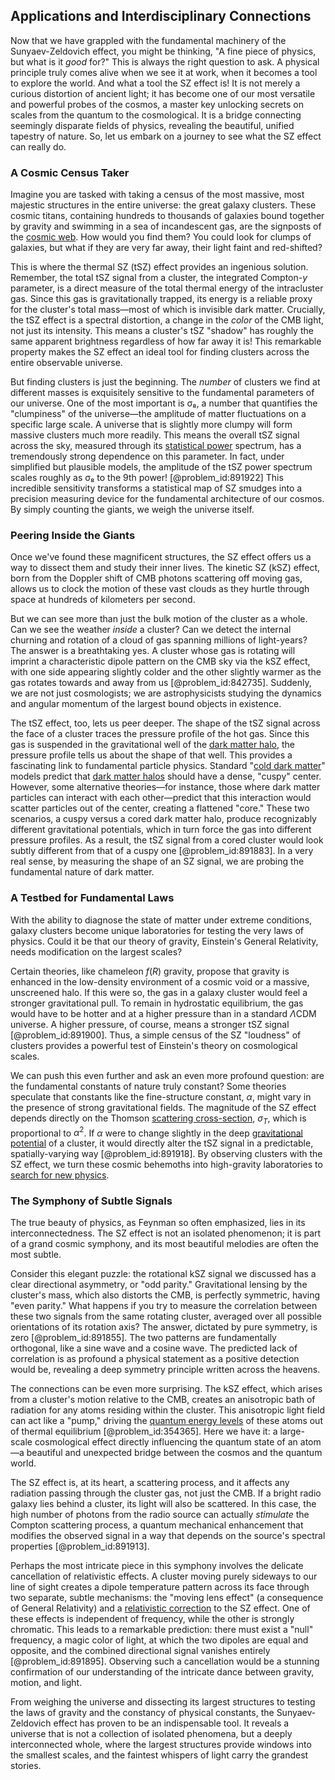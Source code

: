 ## Applications and Interdisciplinary Connections

Now that we have grappled with the fundamental machinery of the Sunyaev-Zeldovich effect, you might be thinking, "A fine piece of physics, but what is it *good* for?" This is always the right question to ask. A physical principle truly comes alive when we see it at work, when it becomes a tool to explore the world. And what a tool the SZ effect is! It is not merely a curious distortion of ancient light; it has become one of our most versatile and powerful probes of the cosmos, a master key unlocking secrets on scales from the quantum to the cosmological. It is a bridge connecting seemingly disparate fields of physics, revealing the beautiful, unified tapestry of nature. So, let us embark on a journey to see what the SZ effect can really do.

### A Cosmic Census Taker

Imagine you are tasked with taking a census of the most massive, most majestic structures in the entire universe: the great galaxy clusters. These cosmic titans, containing hundreds to thousands of galaxies bound together by gravity and swimming in a sea of incandescent gas, are the signposts of the [cosmic web](@article_id:161548). How would you find them? You could look for clumps of galaxies, but what if they are very far away, their light faint and red-shifted?

This is where the thermal SZ (tSZ) effect provides an ingenious solution. Remember, the total tSZ signal from a cluster, the integrated Compton-$y$ parameter, is a direct measure of the total thermal energy of the intracluster gas. Since this gas is gravitationally trapped, its energy is a reliable proxy for the cluster's total mass—most of which is invisible dark matter. Crucially, the tSZ effect is a spectral distortion, a change in the *color* of the CMB light, not just its intensity. This means a cluster's tSZ "shadow" has roughly the same apparent brightness regardless of how far away it is! This remarkable property makes the SZ effect an ideal tool for finding clusters across the entire observable universe.

But finding clusters is just the beginning. The *number* of clusters we find at different masses is exquisitely sensitive to the fundamental parameters of our universe. One of the most important is σ₈, a number that quantifies the "clumpiness" of the universe—the amplitude of matter fluctuations on a specific large scale. A universe that is slightly more clumpy will form massive clusters much more readily. This means the overall tSZ signal across the sky, measured through its [statistical power](@article_id:196635) spectrum, has a tremendously strong dependence on this parameter. In fact, under simplified but plausible models, the amplitude of the tSZ power spectrum scales roughly as σ₈ to the 9th power! [@problem_id:891922] This incredible sensitivity transforms a statistical map of SZ smudges into a precision measuring device for the fundamental architecture of our cosmos. By simply counting the giants, we weigh the universe itself.

### Peering Inside the Giants

Once we've found these magnificent structures, the SZ effect offers us a way to dissect them and study their inner lives. The kinetic SZ (kSZ) effect, born from the Doppler shift of CMB photons scattering off moving gas, allows us to clock the motion of these vast clouds as they hurtle through space at hundreds of kilometers per second.

But we can see more than just the bulk motion of the cluster as a whole. Can we see the weather *inside* a cluster? Can we detect the internal churning and rotation of a cloud of gas spanning millions of light-years? The answer is a breathtaking yes. A cluster whose gas is rotating will imprint a characteristic dipole pattern on the CMB sky via the kSZ effect, with one side appearing slightly colder and the other slightly warmer as the gas rotates towards and away from us [@problem_id:842735]. Suddenly, we are not just cosmologists; we are astrophysicists studying the dynamics and angular momentum of the largest bound objects in existence.

The tSZ effect, too, lets us peer deeper. The shape of the tSZ signal across the face of a cluster traces the pressure profile of the hot gas. Since this gas is suspended in the gravitational well of the [dark matter halo](@article_id:157190), the pressure profile tells us about the shape of that well. This provides a fascinating link to fundamental particle physics. Standard "[cold dark matter](@article_id:157725)" models predict that [dark matter halos](@article_id:147029) should have a dense, "cuspy" center. However, some alternative theories—for instance, those where dark matter particles can interact with each other—predict that this interaction would scatter particles out of the center, creating a flattened "core." These two scenarios, a cuspy versus a cored dark matter halo, produce recognizably different gravitational potentials, which in turn force the gas into different pressure profiles. As a result, the tSZ signal from a cored cluster would look subtly different from that of a cuspy one [@problem_id:891883]. In a very real sense, by measuring the shape of an SZ signal, we are probing the fundamental nature of dark matter.

### A Testbed for Fundamental Laws

With the ability to diagnose the state of matter under extreme conditions, galaxy clusters become unique laboratories for testing the very laws of physics. Could it be that our theory of gravity, Einstein's General Relativity, needs modification on the largest scales?

Certain theories, like chameleon $f(R)$ gravity, propose that gravity is enhanced in the low-density environment of a cosmic void or a massive, unscreened halo. If this were so, the gas in a galaxy cluster would feel a stronger gravitational pull. To remain in hydrostatic equilibrium, the gas would have to be hotter and at a higher pressure than in a standard $\Lambda$CDM universe. A higher pressure, of course, means a stronger tSZ signal [@problem_id:891900]. Thus, a simple census of the SZ "loudness" of clusters provides a powerful test of Einstein's theory on cosmological scales.

We can push this even further and ask an even more profound question: are the fundamental constants of nature truly constant? Some theories speculate that constants like the fine-structure constant, $α$, might vary in the presence of strong gravitational fields. The magnitude of the SZ effect depends directly on the Thomson [scattering cross-section](@article_id:139828), $\sigma_T$, which is proportional to $α^2$. If $α$ were to change slightly in the deep [gravitational potential](@article_id:159884) of a cluster, it would directly alter the tSZ signal in a predictable, spatially-varying way [@problem_id:891918]. By observing clusters with the SZ effect, we turn these cosmic behemoths into high-gravity laboratories to [search for new physics](@article_id:158642).

### The Symphony of Subtle Signals

The true beauty of physics, as Feynman so often emphasized, lies in its interconnectedness. The SZ effect is not an isolated phenomenon; it is part of a grand cosmic symphony, and its most beautiful melodies are often the most subtle.

Consider this elegant puzzle: the rotational kSZ signal we discussed has a clear directional asymmetry, or "odd parity." Gravitational lensing by the cluster's mass, which also distorts the CMB, is perfectly symmetric, having "even parity." What happens if you try to measure the correlation between these two signals from the same rotating cluster, averaged over all possible orientations of its rotation axis? The answer, dictated by pure symmetry, is zero [@problem_id:891855]. The two patterns are fundamentally orthogonal, like a sine wave and a cosine wave. The predicted lack of correlation is as profound a physical statement as a positive detection would be, revealing a deep symmetry principle written across the heavens.

The connections can be even more surprising. The kSZ effect, which arises from a cluster's motion relative to the CMB, creates an anisotropic bath of radiation for any atoms residing within the cluster. This anisotropic light field can act like a "pump," driving the [quantum energy levels](@article_id:135899) of these atoms out of thermal equilibrium [@problem_id:354365]. Here we have it: a large-scale cosmological effect directly influencing the quantum state of an atom—a beautiful and unexpected bridge between the cosmos and the quantum world.

The SZ effect is, at its heart, a scattering process, and it affects any radiation passing through the cluster gas, not just the CMB. If a bright radio galaxy lies behind a cluster, its light will also be scattered. In this case, the high number of photons from the radio source can actually *stimulate* the Compton scattering process, a quantum mechanical enhancement that modifies the observed signal in a way that depends on the source's spectral properties [@problem_id:891913].

Perhaps the most intricate piece in this symphony involves the delicate cancellation of relativistic effects. A cluster moving purely sideways to our line of sight creates a dipole temperature pattern across its face through two separate, subtle mechanisms: the "moving lens effect" (a consequence of General Relativity) and a [relativistic correction](@article_id:154754) to the SZ effect. One of these effects is independent of frequency, while the other is strongly chromatic. This leads to a remarkable prediction: there must exist a "null" frequency, a magic color of light, at which the two dipoles are equal and opposite, and the combined directional signal vanishes entirely [@problem_id:891895]. Observing such a cancellation would be a stunning confirmation of our understanding of the intricate dance between gravity, motion, and light.

From weighing the universe and dissecting its largest structures to testing the laws of gravity and the constancy of physical constants, the Sunyaev-Zeldovich effect has proven to be an indispensable tool. It reveals a universe that is not a collection of isolated phenomena, but a deeply interconnected whole, where the largest structures provide windows into the smallest scales, and the faintest whispers of light carry the grandest stories.